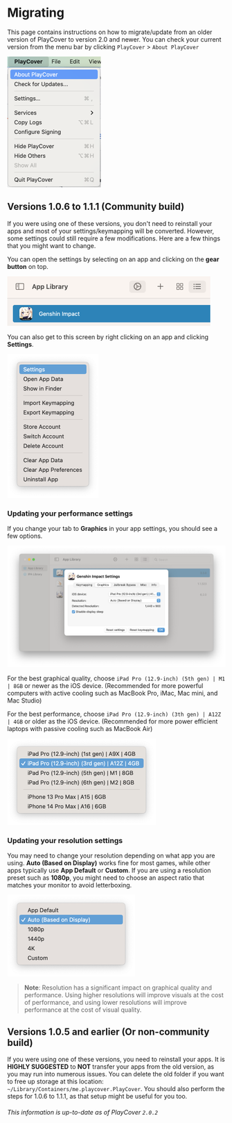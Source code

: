 # Migrating

This page contains instructions on how to migrate/update from an older version of PlayCover to version 2.0 and newer. You can check your current version from the menu bar by clicking `PlayCover` > `About PlayCover`

<img width="216" src="../images/about_playcover.png">

## Versions 1.0.6 to 1.1.1 (Community build)
If you were using one of these versions, you don't need to reinstall your apps and most of your settings/keymapping will be converted. However, some settings could still require a few modifications. Here are a few things that you might want to change. 

You can open the settings by selecting on an app and clicking on the **gear button** on top.  

<img width="469" src="../images/gear_button.png">

You can also get to this screen by right clicking on an app and clicking **Settings**.

<img width="211" src="../images/settings_menu.png">

### Updating your performance settings
If you change your tab to **Graphics** in your app settings, you should see a few options. 

<img width="1012" src="../images/graphics_settings.png">

For the best graphical quality, choose `iPad Pro (12.9-inch) (5th gen) | M1 | 8GB` or newer as the iOS device. (Recommended for more powerful computers with active cooling such as MacBook Pro, iMac, Mac mini, and Mac Studio)

For the best performance, choose `iPad Pro (12.9-inch) (3th gen) | A12Z | 4GB` or older as the iOS device. (Recommended for more power efficient laptops with passive cooling such as MacBook Air)

<img width="343" src="../images/ios_model_menu.png">

### Updating your resolution settings
You may need to change your resolution depending on what app you are using. **Auto (Based on Display)** works fine for most games, while other apps typically use **App Default** or **Custom**. If you are using a resolution preset such as **1080p**, you might need to choose an aspect ratio that matches your monitor to avoid letterboxing. 

<img width="295" src="../images/resolution_menu_selected.png">

>__Note__: Resolution has a significant impact on graphical quality and performance. Using higher resolutions will improve visuals at the cost of performance, and using lower resolutions will improve performance at the cost of visual quality. 

## Versions 1.0.5 and earlier (Or non-community build)
If you were using one of these versions, you need to reinstall your apps. It is **HIGHLY SUGGESTED** to **NOT** transfer your apps from the old version, as you may run into numerous issues. You can delete the old folder if you want to free up storage at this location: `~/Library/Containers/me.playcover.PlayCover`. You should also perform the steps for 1.0.6 to 1.1.1, as that setup might be useful for you too. 

###### This information is up-to-date as of PlayCover `2.0.2`

